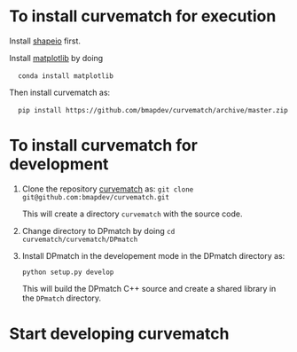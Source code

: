 To install curvematch for execution
===================================

Install [shapeio](https://github.com/bmapdev/shapeio) first.

Install [matplotlib](http://matplotlib.org/) by doing 

&nbsp;&nbsp;&nbsp;&nbsp;`conda install matplotlib`

Then install curvematch as: 

&nbsp;&nbsp;&nbsp;&nbsp;`pip install https://github.com/bmapdev/curvematch/archive/master.zip`


To install curvematch for development
=====================================
1. Clone the repository [curvematch](https://github.com/bmapdev/curvematch) as:
    `git clone git@github.com:bmapdev/curvematch.git`
 
     This will create a directory `curvematch` with the source code.
 
2. Change directory to DPmatch by doing `cd curvematch/curvematch/DPmatch`
 
3. Install DPmatch in the developement mode in the DPmatch directory as:

    `python setup.py develop`
    
    This will build the DPmatch C++ source and create a shared library in the `DPmatch` directory.
    

# Start developing curvematch

 
